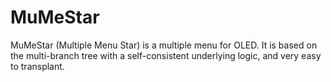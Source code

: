 # MuMeStar
MuMeStar (Multiple Menu Star) is a multiple menu for OLED. It is based on the multi-branch tree with a self-consistent underlying logic, and very easy to transplant. 

